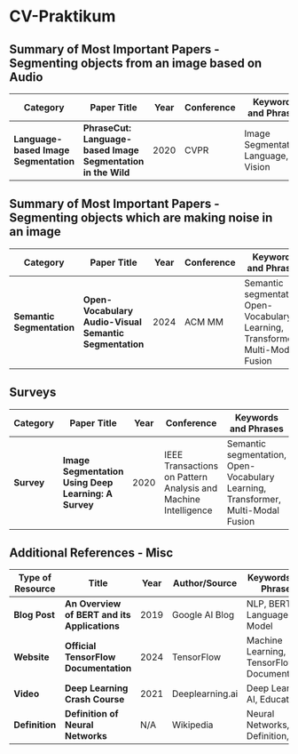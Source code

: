 # CV-Praktikum

## Summary of Most Important Papers - Segmenting objects from an image based on Audio

| Category | Paper Title | Year | Conference | Keywords and Phrases | Links |
|----------|-------------|------|------------|----------------------|------|
| **Language-based Image Segmentation** | **PhraseCut: Language-based Image Segmentation in the Wild** | 2020 | CVPR | Image Segmentation, Language, Vision | [Paper](https://ieeexplore.ieee.org/document/9157191), [Code]() |


## Summary of Most Important Papers - Segmenting objects which are making noise in an image

| Category | Paper Title | Year | Conference | Keywords and Phrases | Links |
|----------|-------------|------|------------|----------------------|------|
| **Semantic Segmentation** | **Open-Vocabulary Audio-Visual Semantic Segmentation** | 2024 | ACM MM | Semantic segmentation, Open-Vocabulary Learning, Transformer, Multi-Modal Fusion | [Paper](http://arxiv.org/pdf/2407.21721), [Code](https://github.com/ruohaoguo/ovavss) |


## Surveys

| Category | Paper Title | Year | Conference | Keywords and Phrases | Links |
|----------|-------------|------|------------|----------------------|------|
| **Survey** | **Image Segmentation Using Deep Learning: A Survey** | 2020 | IEEE Transactions on Pattern Analysis and Machine Intelligence | Semantic segmentation, Open-Vocabulary Learning, Transformer, Multi-Modal Fusion | [Paper](http://arxiv.org/pdf/2407.21721) |


## Additional References - Misc

| Type of Resource | Title | Year | Author/Source | Keywords and Phrases | Link |
|------------------|-------|------|---------------|----------------------|------|
| **Blog Post**    | **An Overview of BERT and its Applications** | 2019 | Google AI Blog | NLP, BERT, Language Model | [Link](https://ai.googleblog.com/2019/11/transformer-qa-bert.html) |
| **Website**      | **Official TensorFlow Documentation** | 2024 | TensorFlow | Machine Learning, TensorFlow, Documentation | [Link](https://www.tensorflow.org/guide) |
| **Video**        | **Deep Learning Crash Course** | 2021 | Deeplearning.ai | Deep Learning, AI, Education | [Link](https://www.youtube.com/watch?v=aircAruvnKk) |
| **Definition**   | **Definition of Neural Networks** | N/A | Wikipedia | Neural Networks, Definition, AI | [Link](https://en.wikipedia.org/wiki/Artificial_neural_network) |
